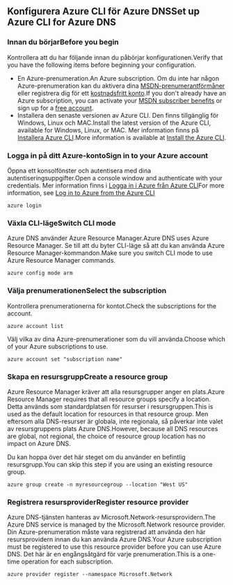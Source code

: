 ## <a name="set-up-azure-cli-for-azure-dns"></a><span data-ttu-id="be473-101">Konfigurera Azure CLI för Azure DNS</span><span class="sxs-lookup"><span data-stu-id="be473-101">Set up Azure CLI for Azure DNS</span></span>

### <a name="before-you-begin"></a><span data-ttu-id="be473-102">Innan du börjar</span><span class="sxs-lookup"><span data-stu-id="be473-102">Before you begin</span></span>

<span data-ttu-id="be473-103">Kontrollera att du har följande innan du påbörjar konfigurationen.</span><span class="sxs-lookup"><span data-stu-id="be473-103">Verify that you have the following items before beginning your configuration.</span></span>

* <span data-ttu-id="be473-104">En Azure-prenumeration.</span><span class="sxs-lookup"><span data-stu-id="be473-104">An Azure subscription.</span></span> <span data-ttu-id="be473-105">Om du inte har någon Azure-prenumeration kan du aktivera dina [MSDN-prenumerantförmåner](https://azure.microsoft.com/pricing/member-offers/msdn-benefits-details/) eller registrera dig för ett [kostnadsfritt konto](https://azure.microsoft.com/pricing/free-trial/).</span><span class="sxs-lookup"><span data-stu-id="be473-105">If you don't already have an Azure subscription, you can activate your [MSDN subscriber benefits](https://azure.microsoft.com/pricing/member-offers/msdn-benefits-details/) or sign up for a [free account](https://azure.microsoft.com/pricing/free-trial/).</span></span>
* <span data-ttu-id="be473-106">Installera den senaste versionen av Azure CLI. Den finns tillgänglig för Windows, Linux och MAC.</span><span class="sxs-lookup"><span data-stu-id="be473-106">Install the latest version of the Azure CLI, available for Windows, Linux, or MAC.</span></span> <span data-ttu-id="be473-107">Mer information finns på [Installera Azure CLI](../articles/cli-install-nodejs.md).</span><span class="sxs-lookup"><span data-stu-id="be473-107">More information is available at [Install the Azure CLI](../articles/cli-install-nodejs.md).</span></span>

### <a name="sign-in-to-your-azure-account"></a><span data-ttu-id="be473-108">Logga in på ditt Azure-konto</span><span class="sxs-lookup"><span data-stu-id="be473-108">Sign in to your Azure account</span></span>

<span data-ttu-id="be473-109">Öppna ett konsolfönster och autentisera med dina autentiseringsuppgifter.</span><span class="sxs-lookup"><span data-stu-id="be473-109">Open a console window and authenticate with your credentials.</span></span> <span data-ttu-id="be473-110">Mer information finns i [Logga in i Azure från Azure CLI](../articles/xplat-cli-connect.md)</span><span class="sxs-lookup"><span data-stu-id="be473-110">For more information, see [Log in to Azure from the Azure CLI](../articles/xplat-cli-connect.md)</span></span>

```azurecli
azure login
```

### <a name="switch-cli-mode"></a><span data-ttu-id="be473-111">Växla CLI-läge</span><span class="sxs-lookup"><span data-stu-id="be473-111">Switch CLI mode</span></span>

<span data-ttu-id="be473-112">Azure DNS använder Azure Resource Manager.</span><span class="sxs-lookup"><span data-stu-id="be473-112">Azure DNS uses Azure Resource Manager.</span></span> <span data-ttu-id="be473-113">Se till att du byter CLI-läge så att du kan använda Azure Resource Manager-kommandon.</span><span class="sxs-lookup"><span data-stu-id="be473-113">Make sure you switch CLI mode to use Azure Resource Manager commands.</span></span>

```azurecli
azure config mode arm
```

### <a name="select-the-subscription"></a><span data-ttu-id="be473-114">Välja prenumerationen</span><span class="sxs-lookup"><span data-stu-id="be473-114">Select the subscription</span></span>

<span data-ttu-id="be473-115">Kontrollera prenumerationerna för kontot.</span><span class="sxs-lookup"><span data-stu-id="be473-115">Check the subscriptions for the account.</span></span>

```azurecli
azure account list
```

<span data-ttu-id="be473-116">Välj vilka av dina Azure-prenumerationer som du vill använda.</span><span class="sxs-lookup"><span data-stu-id="be473-116">Choose which of your Azure subscriptions to use.</span></span>

```azurecli
azure account set "subscription name"
```

### <a name="create-a-resource-group"></a><span data-ttu-id="be473-117">Skapa en resursgrupp</span><span class="sxs-lookup"><span data-stu-id="be473-117">Create a resource group</span></span>

<span data-ttu-id="be473-118">Azure Resource Manager kräver att alla resursgrupper anger en plats.</span><span class="sxs-lookup"><span data-stu-id="be473-118">Azure Resource Manager requires that all resource groups specify a location.</span></span> <span data-ttu-id="be473-119">Detta används som standardplatsen för resurser i resursgruppen.</span><span class="sxs-lookup"><span data-stu-id="be473-119">This is used as the default location for resources in that resource group.</span></span> <span data-ttu-id="be473-120">Men eftersom alla DNS-resurser är globala, inte regionala, så påverkar inte valet av resursgruppens plats Azure DNS.</span><span class="sxs-lookup"><span data-stu-id="be473-120">However, because all DNS resources are global, not regional, the choice of resource group location has no impact on Azure DNS.</span></span>

<span data-ttu-id="be473-121">Du kan hoppa över det här steget om du använder en befintlig resursgrupp.</span><span class="sxs-lookup"><span data-stu-id="be473-121">You can skip this step if you are using an existing resource group.</span></span>

```azurecli
azure group create -n myresourcegroup --location "West US"
```

### <a name="register-resource-provider"></a><span data-ttu-id="be473-122">Registrera resursprovider</span><span class="sxs-lookup"><span data-stu-id="be473-122">Register resource provider</span></span>

<span data-ttu-id="be473-123">Azure DNS-tjänsten hanteras av Microsoft.Network-resursprovidern.</span><span class="sxs-lookup"><span data-stu-id="be473-123">The Azure DNS service is managed by the Microsoft.Network resource provider.</span></span> <span data-ttu-id="be473-124">Din Azure-prenumeration måste vara registrerad att använda den här resursprovidern innan du kan använda Azure DNS.</span><span class="sxs-lookup"><span data-stu-id="be473-124">Your Azure subscription must be registered to use this resource provider before you can use Azure DNS.</span></span> <span data-ttu-id="be473-125">Det här är en engångsåtgärd för varje prenumeration.</span><span class="sxs-lookup"><span data-stu-id="be473-125">This is a one-time operation for each subscription.</span></span>

```azurecli
azure provider register --namespace Microsoft.Network
```

